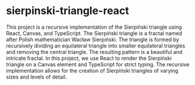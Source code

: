 # sierpinski-triangle-react

This project is a recursive implementation of the Sierpiński triangle using React, Canvas, and TypeScript. The Sierpiński triangle is a fractal named after Polish mathematician Wacław Sierpiński. The triangle is formed by recursively dividing an equilateral triangle into smaller equilateral triangles and removing the central triangle. The resulting pattern is a beautiful and intricate fractal. In this project, we use React to render the Sierpiński triangle on a Canvas element and TypeScript for strict typing. The recursive implementation allows for the creation of Sierpiński triangles of varying sizes and levels of detail.
